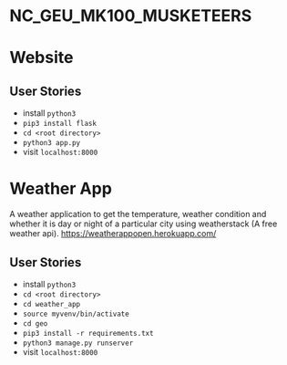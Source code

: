 # NC_GEU_MK100_MUSKETEERS
# Website
## User Stories
- install `python3`
- `pip3 install flask`
- `cd <root directory>`
- `python3 app.py`
- visit `localhost:8000`

# Weather App
A weather application to get the temperature, weather condition and whether it is day or night of a particular city using weatherstack (A free weather api).
<a href="https://weatherappopen.herokuapp.com/">https://weatherappopen.herokuapp.com/</a>

## User Stories 
- install `python3`
- `cd <root directory>`
- `cd weather_app`
- `source myvenv/bin/activate`
- `cd geo`
- `pip3 install -r requirements.txt`
- `python3 manage.py runserver`
- visit `localhost:8000`
